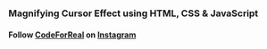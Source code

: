 ### Magnifying Cursor Effect using HTML, CSS & JavaScript

#### Follow [CodeForReal](https://www.instagram.com/codeforreal/) on [Instagram](https://www.instagram.com/codeforreal/)
